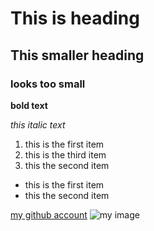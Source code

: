 
# This is heading 
## This smaller heading
### looks too small

**bold text**

*this italic text*


1. this is the first item
1. this is the third item
1. this the second item 

-  this is the first item
- this the second item 

[my github account](https://github.com/rehamwael/)
![my image](https://hackernoon.com/hn-images/1*9npNPVH7iNJ64Koq7EcW5A.jpeg)

